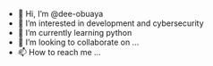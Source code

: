- 👋 Hi, I’m @dee-obuaya
- 👀 I’m interested in development and cybersecurity
- 🌱 I’m currently learning python
- 💞️ I’m looking to collaborate on ...
- 📫 How to reach me ...

<!---
dee-obuaya/dee-obuaya is a ✨ special ✨ repository because its `README.md` (this file) appears on your GitHub profile.
You can click the Preview link to take a look at your changes.
--->
